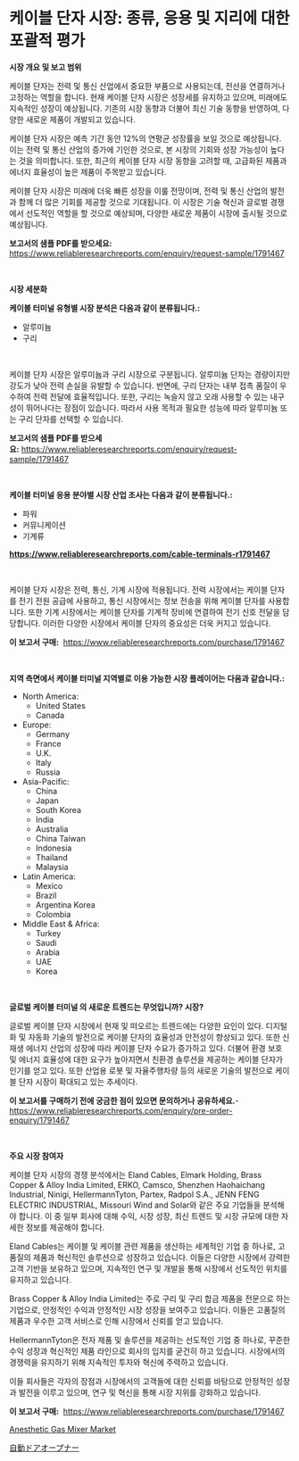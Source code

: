 <p><h1>케이블 단자 시장: 종류, 응용 및 지리에 대한 포괄적 평가</h1></p><p><strong>시장 개요 및 보고 범위</strong></p>
<p><p>케이블 단자는 전력 및 통신 산업에서 중요한 부품으로 사용되는데, 전선을 연결하거나 고정하는 역할을 합니다. 현재 케이블 단자 시장은 성장세를 유지하고 있으며, 미래에도 지속적인 성장이 예상됩니다. 기존의 시장 동향과 더불어 최신 기술 동향을 반영하여, 다양한 새로운 제품이 개발되고 있습니다.</p><p>케이블 단자 시장은 예측 기간 동안 12%의 연평균 성장률을 보일 것으로 예상됩니다. 이는 전력 및 통신 산업의 증가에 기인한 것으로, 본 시장의 기회와 성장 가능성이 높다는 것을 의미합니다. 또한, 최근의 케이블 단자 시장 동향을 고려할 때, 고급화된 제품과 에너지 효율성이 높은 제품이 주목받고 있습니다.</p><p>케이블 단자 시장은 미래에 더욱 빠른 성장을 이룰 전망이며, 전력 및 통신 산업의 발전과 함께 더 많은 기회를 제공할 것으로 기대됩니다. 이 시장은 기술 혁신과 글로벌 경쟁에서 선도적인 역할을 할 것으로 예상되며, 다양한 새로운 제품이 시장에 출시될 것으로 예상됩니다.</p></p>
<p><strong>보고서의 샘플 PDF를 받으세요:</strong> <a href="https://www.reliableresearchreports.com/enquiry/request-sample/1791467">https://www.reliableresearchreports.com/enquiry/request-sample/1791467</a></p>
<p>&nbsp;</p>
<p><strong>시장 세분화</strong></p>
<p><strong>케이블 터미널 유형별 시장 분석은 다음과 같이 분류됩니다.:</strong></p>
<p><ul><li>알루미늄</li><li>구리</li></ul></p>
<p>&nbsp;</p>
<p><p>케이블 단자 시장은 알루미늄과 구리 시장으로 구분됩니다. 알루미늄 단자는 경량이지만 강도가 낮아 전력 손실을 유발할 수 있습니다. 반면에, 구리 단자는 내부 접촉 품질이 우수하여 전력 전달에 효율적입니다. 또한, 구리는 녹슬지 않고 오래 사용할 수 있는 내구성이 뛰어나다는 장점이 있습니다. 따라서 사용 목적과 필요한 성능에 따라 알루미늄 또는 구리 단자를 선택할 수 있습니다.</p></p>
<p><strong>보고서의 샘플 PDF를 받으세요:</strong>&nbsp;<a href="https://www.reliableresearchreports.com/enquiry/request-sample/1791467">https://www.reliableresearchreports.com/enquiry/request-sample/1791467</a></p>
<p>&nbsp;</p>
<p><strong> 케이블 터미널 응용 분야별 시장 산업 조사는 다음과 같이 분류됩니다.:</strong></p>
<p><ul><li>파워</li><li>커뮤니케이션</li><li>기계류</li></ul></p>
<p><strong><a href="https://www.reliableresearchreports.com/cable-terminals-r1791467">https://www.reliableresearchreports.com/cable-terminals-r1791467</a></strong></p>
<p>&nbsp;</p>
<p><p>케이블 단자 시장은 전력, 통신, 기계 시장에 적용됩니다. 전력 시장에서는 케이블 단자를 전기 전원 공급에 사용하고, 통신 시장에서는 정보 전송을 위해 케이블 단자를 사용합니다. 또한 기계 시장에서는 케이블 단자를 기계적 장비에 연결하여 전기 신호 전달을 담당합니다. 이러한 다양한 시장에서 케이블 단자의 중요성은 더욱 커지고 있습니다.</p></p>
<p><strong>이 보고서 구매:</strong>&nbsp; <a href="https://www.reliableresearchreports.com/purchase/1791467">https://www.reliableresearchreports.com/purchase/1791467</a></p>
<p>&nbsp;</p>
<p><strong>지역 측면에서 케이블 터미널 지역별로 이용 가능한 시장 플레이어는 다음과 같습니다.:</strong></p>
<p><ul>
    <li>
        North America:
        <ul>
            <li>United States</li>
            <li>Canada</li>
        </ul>
    </li>
    <li>
        Europe:
        <ul>
            <li>Germany</li>
            <li>France</li>
            <li>U.K.</li>
            <li>Italy</li>
            <li>Russia</li>
        </ul>
    </li>
    <li>
        Asia-Pacific:
        <ul>
            <li>China</li>
            <li>Japan</li>
            <li>South Korea</li>
            <li>India</li>
            <li>Australia</li>
            <li>China Taiwan</li>
            <li>Indonesia</li>
            <li>Thailand</li>
            <li>Malaysia</li>
        </ul>
    </li>
    <li>
        Latin America:
        <ul>
            <li>Mexico</li>
            <li>Brazil</li>
            <li>Argentina Korea</li>
            <li>Colombia</li>
        </ul>
    </li>
    <li>
        Middle East & Africa:
        <ul>
            <li>Turkey</li>
            <li>Saudi</li>
            <li>Arabia</li>
            <li>UAE</li>
            <li>Korea</li>
        </ul>
    </li>
    </ul></p>
<p>&nbsp;</p>
<p><strong>글로벌 케이블 터미널 의 새로운 트렌드는 무엇입니까? 시장?</strong></p>
<p><p>글로벌 케이블 단자 시장에서 현재 및 떠오르는 트렌드에는 다양한 요인이 있다. 디지털화 및 자동화 기술의 발전으로 케이블 단자의 효율성과 안전성이 향상되고 있다. 또한 신재생 에너지 산업의 성장에 따라 케이블 단자 수요가 증가하고 있다. 더불어 환경 보호 및 에너지 효율성에 대한 요구가 높아지면서 친환경 솔루션을 제공하는 케이블 단자가 인기를 얻고 있다. 또한 산업용 로봇 및 자율주행차량 등의 새로운 기술의 발전으로 케이블 단자 시장이 확대되고 있는 추세이다.</p></p>
<p><strong>이 보고서를 구매하기 전에 궁금한 점이 있으면 문의하거나 공유하세요.</strong>- <a href="https://www.reliableresearchreports.com/enquiry/pre-order-enquiry/1791467">https://www.reliableresearchreports.com/enquiry/pre-order-enquiry/1791467</a></p>
<p>&nbsp;</p>
<p><strong>주요 시장 참여자</strong></p>
<p><p>케이블 단자 시장의 경쟁 분석에서는 Eland Cables, Elmark Holding, Brass Copper & Alloy India Limited, ERKO, Camsco, Shenzhen Haohaichang Industrial, Ninigi, HellermannTyton, Partex, Radpol S.A., JENN FENG ELECTRIC INDUSTRIAL, Missouri Wind and Solar와 같은 주요 기업들을 분석해야 합니다. 이 중 일부 회사에 대해 수익, 시장 성장, 최신 트렌드 및 시장 규모에 대한 자세한 정보를 제공해야 합니다.</p><p>Eland Cables는 케이블 및 케이블 관련 제품을 생산하는 세계적인 기업 중 하나로, 고품질의 제품과 혁신적인 솔루션으로 성장하고 있습니다. 이들은 다양한 시장에서 강력한 고객 기반을 보유하고 있으며, 지속적인 연구 및 개발을 통해 시장에서 선도적인 위치를 유지하고 있습니다.</p><p>Brass Copper & Alloy India Limited는 주로 구리 및 구리 합금 제품을 전문으로 하는 기업으로, 안정적인 수익과 안정적인 시장 성장을 보여주고 있습니다. 이들은 고품질의 제품과 우수한 고객 서비스로 인해 시장에서 신뢰를 얻고 있습니다.</p><p>HellermannTyton은 전자 제품 및 솔루션을 제공하는 선도적인 기업 중 하나로, 꾸준한 수익 성장과 혁신적인 제품 라인으로 회사의 입지를 굳건히 하고 있습니다. 시장에서의 경쟁력을 유지하기 위해 지속적인 투자와 혁신에 주력하고 있습니다.</p><p>이들 회사들은 각자의 장점과 시장에서의 고객들에 대한 신뢰를 바탕으로 안정적인 성장과 발전을 이루고 있으며, 연구 및 혁신을 통해 시장 지위를 강화하고 있습니다.</p></p>
<p><strong>이 보고서 구매:</strong>&nbsp;&nbsp;<a href="https://www.reliableresearchreports.com/purchase/1791467">https://www.reliableresearchreports.com/purchase/1791467</a></p>
<p><p><a href="https://github.com/GroverBarry/Market-Research-Report-List-4/blob/main/anesthetic-gas-mixer-market.md">Anesthetic Gas Mixer Market</a></p><p><a href="https://github.com/ppmazlotr77499/Market-Research-Report-List-1/blob/main/264577524091.md">自動ドアオープナー</a></p></p>